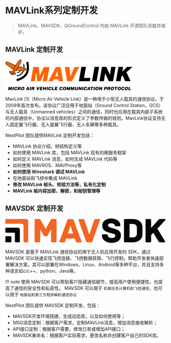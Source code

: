 # MAVLink系列定制开发

> MAVLink、MAVSDK、QGroundControl 均由 MAVLink 开源团队贡献并维护。

## MAVLink 定制开发

![](./mavlink.png)

MavLink [1]（Micro Air Vehicle Link）是一种用于小型无人载具的通信协议，于2009年首次发布。该协议广泛应用于地面站（Ground Control Station，GCS）与无人载具（Unmanned vehicles）之间的通信，同时也应用在载具内部子系统的内部通信中，协议以消息库的形式定义了参数传输的规则。MavLink协议支持无人固定翼飞行器、无人旋翼飞行器、无人车辆等多种载具。

NextPilot 团队提供MAVLink 定制开发包括：

- MAVLink 协议介绍，帧结构定义等
- 如何使用 MAVLink 库，包括 MAVLink 现有的微服务框架
- 如何定义 MAVLink 消息，如何生成 MAVLink 代码等
- 如何使用 MAVROS、MAVProxy等
- **如何使用 Wireshark 调试 MAVLink**
- 在地面站和飞控中集成 MAVLink
- **修改 MAVLink 帧头、校验方法等，私有化定制**
- **MAVLink 帧内容加密、解密，和秘钥管理等**

## MAVSDK 定制开发

![](./mavsdk.png)

​MAVSDK 是基于 MAVLink 通信协议的用于无人机应用开发的 SDK，通过 MAVSDK 可以快速实现飞控连接、飞控数据获取、飞行控制，帮助开发者快速部署解决方案。​其可以部署在Windows、Linux、Android等多种平台，并且支持多种语言如c/c++、python、Java等。

!!! note
    使用 MAVSDK 可以帮助客户隐藏通信细节，提高用户使用便捷性，也提高了通信的安全性和私密性。
    MAVSDK 可以用于 `机载任务计算机和飞控通信`，也可以用于 `地面站和第三方程序解析通信协议`

​NextPilot 团队提供 MAVSDK 定制开发，包括：

- MAVSDK开发环境搭建，生成动态库，以及如何使用等；
- MSG消息定制：根据客户需求，定制MAVLink消息，增加消息接收解析；
- API接口定制：根据客户需要，修改已有或增加API接口；
- MAVSDK重命名：根据客户实际需求，更改名称并创建客户自己的SDK库。
